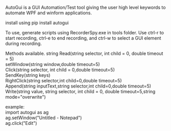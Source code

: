 AutoGui is a GUI Automation/Test tool giving the user high level keywords to automate WPF and winform applications.

install using pip install autogui

To use, generate scripts using RecorderSpy.exe in tools folder. Use ctrl-r to start recording, ctrl-e to end recording, and ctrl-w to select a GUI element during recording.

Methods available.
	string Read(string selector, int child = 0, double timeout = 5)  
	setWindow(string window,double timeout=5)  
	Click(string selector, int child = 0,double timeout=5)  
	SendKey(string keys)  
	RightClick(string selector,int child=0,double timeout=5)  
	Append(string inputText,string selector,int child=0,double timeout=5)  
	Write(string value, string selector, int child = 0, double timeout=5,string mode="overwrite")  
	

example:  
	import autogui as ag  
	ag.setWindow("Untitled - Notepad")  
	ag.click("Edit")
	
